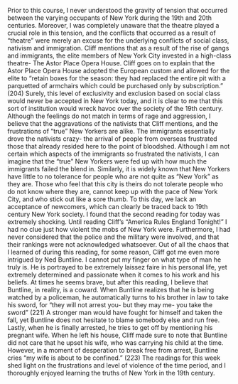 Prior to this course, I never understood the gravity of tension that occurred between the varying occupants of New York during the 19th and 20th centuries. Moreover, I was completely unaware that the theatre played a crucial role in this tension, and the conflicts that occurred as a result of “theatre” were merely an excuse for the underlying conflicts of social class, nativism and immigration. Cliff mentions that as a result of the rise of gangs and immigrants, the elite members of New York City invested in a high-class theatre- The Astor Place Opera House. Cliff goes on to explain that the Astor Place Opera House adopted the European custom and allowed for the elite to “retain boxes for the season: they had replaced the entire pit with a parquetted of armchairs which could be purchased only by subscription.” (204) Surely, this level of exclusivity and exclusion based on social class would never be accepted in New York today, and it is clear to me that this sort of institution would wreck havoc over the society of the 19th century.
Although the feelings do not match in terms of rage and aggression, I believe that the aggravations of the nativists that Cliff mentions, and the frustrations of “true” New Yorkers are alike. The immigrants essentially drove the nativists crazy- the arrival of people from overseas frustrated those that already resided here to the point of bloodshed. Although I am not certain which aspects of the immigrants so frustrated the nativists, I can imagine that the “true” New Yorkers were fed up with how much the immigrants failed the blend in. Similarly, it is widely known that New Yorkers have little to no tolerance for people who are not quite as “New York” as they are. Those who feel that this city is theirs do not tolerate people who do not know where they are, cannot keep up with the pace of New York City, and who stick out like a sore thumb. To this day, we lack an acceptance of newcomers, which can clearly be traced back to 19th century New York society.
I found that the second reading for today was extremely shocking. Until reading Cliff’s “America Rules England Tonight!” I had no clue just how violent the mobs of New York were. Furthermore, I had never considered that the police and the military were involved, and that their rankings were not acknowledged whatsoever. Out of all the chaos that I learned of during this reading, for some reason, Cliff got me even more intrigued by Ned Buntline. I cannot put my finger on what type of man he truly is. He is portrayed to be extremely laissez faire in his personal life, yet extremely determined and passionate when it comes to his work and his beliefs. At times he seems brave, but after this reading, I believe that Buntline, in reality, is a coward. When Buntline realizes that he is being watched by a policeman, he automatically turns to his brother in law to take his sword, for “they will not arrest you- but they may me- you take the sword” (221) A stronger man would have fought for himself and taken the fall, yet Buntline does not hesitate to blame somebody else and run free. Lastly, when he is finally arrested, he tries to get off by mentioning his pregnant wife. When he left his house, Cliff made sure to note that Buntline did not care that he upset his wife, who was carrying his child at the time. However, in a moment of desperation to break free from arrest, Buntline cries “my wife is about to be confined.” (223)
The readings for this week shed light on the frustrations and level of violence of the time period, and I thoroughly enjoyed learning the truths of New York in the 19th century.
